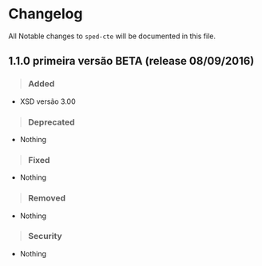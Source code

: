 # Changelog

All Notable changes to `sped-cte` will be documented in this file.


## 1.1.0 primeira versão BETA (release 08/09/2016)

>### Added
- XSD versão 3.00

>### Deprecated
- Nothing

>### Fixed
- Nothing

>### Removed
- Nothing

>### Security
- Nothing
